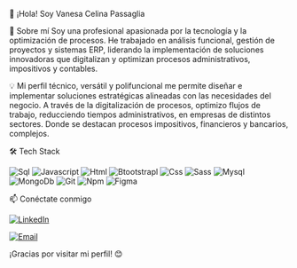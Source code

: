 👋 ¡Hola! Soy Vanesa Celina Passaglia

🚀 Sobre mí
Soy una profesional apasionada por la tecnología y la optimización de procesos. He trabajado en análisis funcional, gestión de proyectos y sistemas ERP, liderando la implementación de soluciones innovadoras que digitalizan y optimizan procesos administrativos, impositivos y contables.

💡 Mi perfil técnico, versátil y polifuncional me permite diseñar e implementar soluciones estratégicas alineadas con las necesidades del negocio. A través de la digitalización de procesos, optimizo flujos de trabajo, reducciendo tiempos administrativos,  en empresas de distintos sectores. Donde se destacan procesos impositivos, financieros y  bancarios, complejos. 

🛠️ Tech Stack


![Sql](http://img.shields.io/badge/-Sql-00758f?style=flat-square&logo=Mysql&logoColor=white)
![Javascript](http://img.shields.io/badge/-Javascript-fcd400?style=flat-square&logo=javascript&logoColor=black)
![Html](http://img.shields.io/badge/-Html-e24c27?style=flat-square&logo=html5&logoColor=white)
![Btootstrapl](https://img.shields.io/badge/bootstrap%20-%23563D7C.svg?&style=for-the-badge&logo=bootstrap&logoColor=white)
![Css](http://img.shields.io/badge/-Css-2a65f1?style=flat-square&logo=css3&logoColor=white)
![Sass](http://img.shields.io/badge/-Sass-cc6699?style=flat-square&logo=sass&logoColor=white)
![Mysql](http://img.shields.io/badge/-Mysql-white?style=flat-square&logo=mysql)
![MongoDb](https://img.shields.io/badge/MongoDB-%234ea94b.svg?&style=for-the-badge&logo=mongodb&logoColor=white)
![Git](https://img.shields.io/badge/git%20-%23F05033.svg?&style=for-the-badge&logo=git&logoColor=white)
![Npm](http://img.shields.io/badge/-Npm-white?style=flat-square&logo=npm&logoColor=white)
![Figma](https://img.shields.io/badge/figma%20-%23F24E1E.svg?&style=for-the-badge&logo=figma&logoColor=white)





📫 Conéctate conmigo

<a href="https://www.linkedin.com/in/vanesa-c-passaglia-analistafuncional"><img alt="LinkedIn" src="https://img.shields.io/badge/LinkedIn-blue?style=flat-square&logo=linkedin"></a>

<a href="mailto:vcp2403@gmail.com"><img alt="Email" src="https://img.shields.io/badge/Email-vcp2403@gmail.com-blue?style=flat-square&logo=gmail"></a>



¡Gracias por visitar mi perfil! 😊
